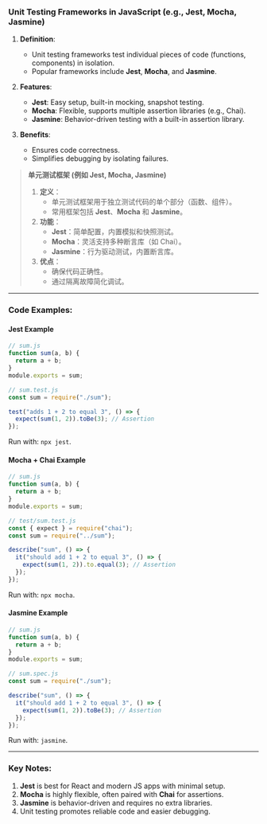 ### Unit Testing Frameworks in JavaScript (e.g., Jest, Mocha, Jasmine)

<audio src="..\..\mp3\1.  Definition. (2).mp3"></audio>

1. **Definition**:  
   - Unit testing frameworks test individual pieces of code (functions, components) in isolation.  
   - Popular frameworks include **Jest**, **Mocha**, and **Jasmine**.

2. **Features**:  
   - **Jest**: Easy setup, built-in mocking, snapshot testing.  
   - **Mocha**: Flexible, supports multiple assertion libraries (e.g., Chai).  
   - **Jasmine**: Behavior-driven testing with a built-in assertion library.

3. **Benefits**:  
   - Ensures code correctness.  
   - Simplifies debugging by isolating failures.

> **单元测试框架 (例如 Jest, Mocha, Jasmine)**  
>
> <audio src="..\..\mp3\定义：  单元测试框架用于独立.mp3"></audio>
>
> 1. **定义**：  
>    - 单元测试框架用于独立测试代码的单个部分（函数、组件）。  
>    - 常用框架包括 **Jest**、**Mocha** 和 **Jasmine**。  
> 2. **功能**：  
>    - **Jest**：简单配置，内置模拟和快照测试。  
>    - **Mocha**：灵活支持多种断言库（如 Chai）。  
>    - **Jasmine**：行为驱动测试，内置断言库。  
> 3. **优点**：  
>    - 确保代码正确性。  
>    - 通过隔离故障简化调试。

---

### Code Examples:

#### **Jest Example**
```javascript
// sum.js
function sum(a, b) {
  return a + b;
}
module.exports = sum;

// sum.test.js
const sum = require("./sum");

test("adds 1 + 2 to equal 3", () => {
  expect(sum(1, 2)).toBe(3); // Assertion
});
```
Run with: `npx jest`.

#### **Mocha + Chai Example**
```javascript
// sum.js
function sum(a, b) {
  return a + b;
}
module.exports = sum;

// test/sum.test.js
const { expect } = require("chai");
const sum = require("../sum");

describe("sum", () => {
  it("should add 1 + 2 to equal 3", () => {
    expect(sum(1, 2)).to.equal(3); // Assertion
  });
});
```
Run with: `npx mocha`.

#### **Jasmine Example**
```javascript
// sum.js
function sum(a, b) {
  return a + b;
}
module.exports = sum;

// sum.spec.js
const sum = require("./sum");

describe("sum", () => {
  it("should add 1 + 2 to equal 3", () => {
    expect(sum(1, 2)).toBe(3); // Assertion
  });
});
```
Run with: `jasmine`.

---

### Key Notes:
1. **Jest** is best for React and modern JS apps with minimal setup.  
2. **Mocha** is highly flexible, often paired with **Chai** for assertions.  
3. **Jasmine** is behavior-driven and requires no extra libraries.  
4. Unit testing promotes reliable code and easier debugging.
